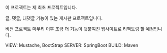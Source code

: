이 프로젝트는 제 최초 프로젝트입니다.

글, 댓글, 대댓글 기능이 있는 게시판 프로젝트입니다. 

비전 프로젝트 마무리 이후 조금 더 기능이 덧붙여진 웹사이트로 리팩토링 할 예정입니다.

VIEW: Mustache, BootStrap
SERVER: SpringBoot
BUILD: Maven 


